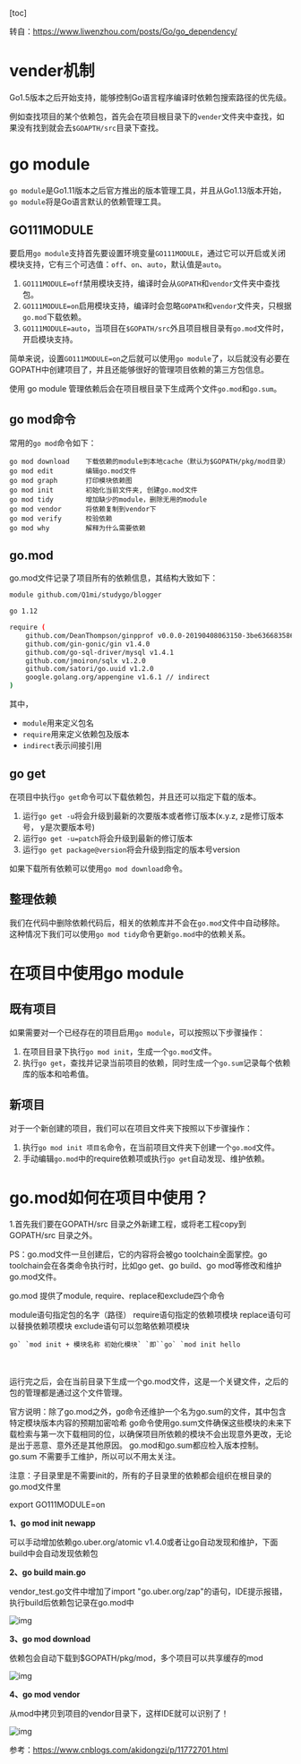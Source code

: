 [toc]

转自：https://www.liwenzhou.com/posts/Go/go_dependency/

# vender机制

Go1.5版本之后开始支持，能够控制Go语言程序编译时依赖包搜索路径的优先级。

例如查找项目的某个依赖包，首先会在项目根目录下的`vender`文件夹中查找，如果没有找到就会去`$GOAPTH/src`目录下查找。



# go module

`go module`是Go1.11版本之后官方推出的版本管理工具，并且从Go1.13版本开始，`go module`将是Go语言默认的依赖管理工具。

## GO111MODULE

要启用`go module`支持首先要设置环境变量`GO111MODULE`，通过它可以开启或关闭模块支持，它有三个可选值：`off`、`on`、`auto`，默认值是`auto`。

1. `GO111MODULE=off`禁用模块支持，编译时会从`GOPATH`和`vendor`文件夹中查找包。
2. `GO111MODULE=on`启用模块支持，编译时会忽略`GOPATH`和`vendor`文件夹，只根据 `go.mod`下载依赖。
3. `GO111MODULE=auto`，当项目在`$GOPATH/src`外且项目根目录有`go.mod`文件时，开启模块支持。

简单来说，设置`GO111MODULE=on`之后就可以使用`go module`了，以后就没有必要在GOPATH中创建项目了，并且还能够很好的管理项目依赖的第三方包信息。

使用 go module 管理依赖后会在项目根目录下生成两个文件`go.mod`和`go.sum`。



## go mod命令

常用的`go mod`命令如下：

```
go mod download    下载依赖的module到本地cache（默认为$GOPATH/pkg/mod目录）
go mod edit        编辑go.mod文件
go mod graph       打印模块依赖图
go mod init        初始化当前文件夹, 创建go.mod文件
go mod tidy        增加缺少的module，删除无用的module
go mod vendor      将依赖复制到vendor下
go mod verify      校验依赖
go mod why         解释为什么需要依赖
```

## go.mod

go.mod文件记录了项目所有的依赖信息，其结构大致如下：

```sh
module github.com/Q1mi/studygo/blogger

go 1.12

require (
	github.com/DeanThompson/ginpprof v0.0.0-20190408063150-3be636683586
	github.com/gin-gonic/gin v1.4.0
	github.com/go-sql-driver/mysql v1.4.1
	github.com/jmoiron/sqlx v1.2.0
	github.com/satori/go.uuid v1.2.0
	google.golang.org/appengine v1.6.1 // indirect
)
```

其中，

- `module`用来定义包名
- `require`用来定义依赖包及版本
- `indirect`表示间接引用

## go get

在项目中执行`go get`命令可以下载依赖包，并且还可以指定下载的版本。

1. 运行`go get -u`将会升级到最新的次要版本或者修订版本(x.y.z, z是修订版本号， y是次要版本号)
2. 运行`go get -u=patch`将会升级到最新的修订版本
3. 运行`go get package@version`将会升级到指定的版本号version

如果下载所有依赖可以使用`go mod download`命令。

## 整理依赖

我们在代码中删除依赖代码后，相关的依赖库并不会在`go.mod`文件中自动移除。这种情况下我们可以使用`go mod tidy`命令更新`go.mod`中的依赖关系。

# 在项目中使用go module

## 既有项目

如果需要对一个已经存在的项目启用`go module`，可以按照以下步骤操作：

1. 在项目目录下执行`go mod init`，生成一个`go.mod`文件。
2. 执行`go get`，查找并记录当前项目的依赖，同时生成一个`go.sum`记录每个依赖库的版本和哈希值。

## 新项目

对于一个新创建的项目，我们可以在项目文件夹下按照以下步骤操作：

1. 执行`go mod init 项目名`命令，在当前项目文件夹下创建一个`go.mod`文件。
2. 手动编辑`go.mod`中的require依赖项或执行`go get`自动发现、维护依赖。



# go.mod如何在项目中使用？

1.首先我们要在GOPATH/src 目录之外新建工程，或将老工程copy到GOPATH/src 目录之外。

PS：go.mod文件一旦创建后，它的内容将会被go toolchain全面掌控。go toolchain会在各类命令执行时，比如go get、go build、go mod等修改和维护go.mod文件。

go.mod 提供了module, require、replace和exclude四个命令

module语句指定包的名字（路径）
require语句指定的依赖项模块
replace语句可以替换依赖项模块
exclude语句可以忽略依赖项模块

```
go` `mod init + 模块名称 初始化模块` `即``go` `mod init hello
```

　　

运行完之后，会在当前目录下生成一个go.mod文件，这是一个关键文件，之后的包的管理都是通过这个文件管理。

官方说明：除了go.mod之外，go命令还维护一个名为go.sum的文件，其中包含特定模块版本内容的预期加密哈希 
go命令使用go.sum文件确保这些模块的未来下载检索与第一次下载相同的位，以确保项目所依赖的模块不会出现意外更改，无论是出于恶意、意外还是其他原因。 go.mod和go.sum都应检入版本控制。 
go.sum 不需要手工维护，所以可以不用太关注。

注意：子目录里是不需要init的，所有的子目录里的依赖都会组织在根目录的go.mod文件里

 

export GO111MODULE=on

**1、go mod init newapp**

可以手动增加依赖go.uber.org/atomic v1.4.0或者让go自动发现和维护，下面build中会自动发现依赖包

**2、go build main.go**

vendor_test.go文件中增加了import "go.uber.org/zap"的语句，IDE提示报错，执行build后依赖包记录在go.mod中

 

![img](https://img2018.cnblogs.com/blog/646346/201910/646346-20191031173941882-1343921297.png)

 

 

**3、go mod download**

依赖包会自动下载到$GOPATH/pkg/mod，多个项目可以共享缓存的mod

![img](https://img2018.cnblogs.com/blog/646346/201910/646346-20191031174230033-1329232612.png)

 

 

**4、go mod vendor**

从mod中拷贝到项目的vendor目录下，这样IDE就可以识别了！

![img](https://img2018.cnblogs.com/blog/646346/201910/646346-20191031174125183-555291300.png)

 









参考：https://www.cnblogs.com/akidongzi/p/11772701.html